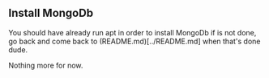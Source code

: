 ## Install MongoDb

You should have already run apt in order to install MongoDb if is not done, go back and come back to (README.md)[../README.md] when that's done dude.

Nothing more for now.
